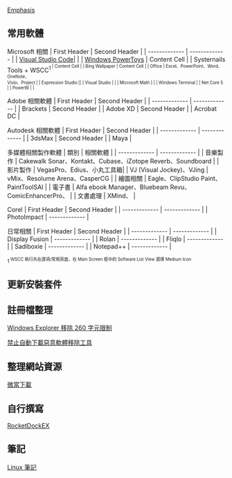 
[Emphasis](#emphasis) 

<a name="emphasis"/>

## 常用軟體
Microsoft 相關
| First Header  | Second Header |
| ------------- | ------------- |
| [Visual Studio Code](https://code.visualstudio.com/download)|   |
| [Windows PowerToys](https://github.com/microsoft/PowerToys/releases/)  | Content Cell  |
| Systernails Tools + WSCC<SUP>1<SUP>  | Content Cell  |
| Bing Wallpaper | Content Cell  |
| Office | Excel、PowerPoint、Word、OneNote、<br>Visio、Project |
| Expression Studio ||
| Visual Studio  | |
| Microsoft Math | |
| Windows Terminal  |
| Net Core 5  |
| PowerBI  | |
  

Adobe 相關軟體
| First Header  | Second Header |
| ------------- | ------------- |
| Brackets | Second Header |
| Adobe XD | Second Header |
| Acrobat DC |

Autodesk 相關軟體
| First Header  | Second Header |
| ------------- | ------------- |
| 3dsMax | Second Header |
| Maya  |

多媒體相關製作軟體
| 類別  | 相關軟體 |
| ------------- | ------------- |
| 音樂製作 | Cakewalk Sonar、Kontakt、Cubase、iZotope Reverb、Soundboard |
| 影片製作 | VegasPro、Edius、小丸工具箱|
| VJ (Visual Jockey)、VJing | vMix、Resolume Arena、CasperCG |
| 繪圖相關 | Eagle、ClipStudio Paint、PaintToolSAI |
| 電子書 | Alfa ebook Manager、Bluebeam Revu、ComicEnhancerPro、 |
| 文書處理 | XMind、 |

Corel
| First Header  | Second Header |
| ------------- | ------------- |
| PhotoImpact | ------------- |

日常相關
| First Header  | Second Header |
| ------------- | ------------- |
| Display Fusion | ------------- |
| Rolan | ------------- |
| Fliqlo | ------------- |
| Sadiboxie | ------------- |
| Notepad++ | ------------- |

<SUP>1<SUP> WSCC 執行先在選項/常規頁面，在 Main Screen 框中的 Software List View 選擇 Medium Icon 
  

## 更新安裝套件

  
  

## 註冊檔整理
[Windows Explorer 移除 260 字元限制](https://raw.githubusercontent.com/jafeeye/Windows-Optimization/main/Remove%20260%20Character%20Path%20Limit.reg)

[禁止自動下載惡意軟體移除工具](https://raw.githubusercontent.com/jafeeye/Windows-Optimization/main/Disable%20Windows%20Malicious%20Software%20Removal%20Tool.reg)

## 整理網站資源
[微當下載](https://www.weidown.com/)

## 自行撰寫
[RocketDockEX](https://drive.google.com/file/d/1s7Xd4GZXAcyeYv4EUZn-mjAgBHpW8aDx/view?usp=sharing)


## 筆記
[Linux 筆記](https://app.box.com/s/cu9pqd76vpdmoyhrnmpl1rdyqgu7adbs)
